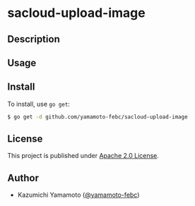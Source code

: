 # sacloud-upload-image



## Description

## Usage

## Install

To install, use `go get`:

```bash
$ go get -d github.com/yamamoto-febc/sacloud-upload-image
```


## License

This project is published under [Apache 2.0 License](LICENSE).

## Author

* Kazumichi Yamamoto ([@yamamoto-febc](https://github.com/yamamoto-febc))
